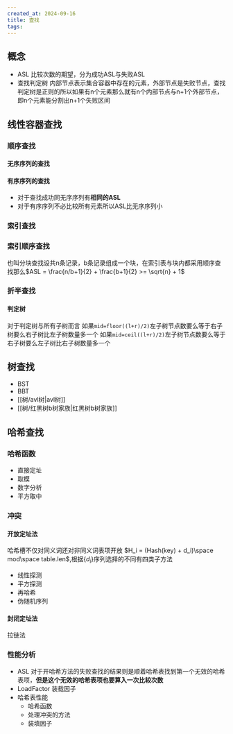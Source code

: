 ```yaml
---
created_at: 2024-09-16
title: 查找
tags:
---
```

## 概念
- ASL 比较次数的期望，分为成功ASL与失败ASL
- 查找判定树 内部节点表示集合容器中存在的元素，外部节点是失败节点，查找判定树是正则的所以如果有n个元素那么就有n个内部节点与n+1个外部节点，即n个元素能分割出n+1个失败区间
## 线性容器查找
### 顺序查找
#### 无序序列的查找
#### 有序序列的查找
- 对于查找成功同无序序列有**相同的ASL**
- 对于有序序列不必比较所有元素所以ASL比无序序列小
### 索引查找
### 索引顺序查找
也叫分块查找设共n条记录，b条记录组成一个块，在索引表与块内都采用顺序查找那么$ASL = \frac{n/b+1}{2} + \frac{b+1}{2} >= \sqrt{n} + 1$
### 折半查找
#### 判定树
对于判定树与所有子树而言
如果`mid=floor((l+r)/2)`左子树节点数要么等于右子树要么右子树比左子树数量多一个
如果`mid=ceil((l+r)/2)`左子树节点数要么等于右子树要么左子树比右子树数量多一个
## 树查找
- BST
- BBT
- [[树/avl树|avl树]]
- [[树/红黑树b树家族|红黑树b树家族]]
## 哈希查找
### 哈希函数
- 直接定址
- 取模
- 数字分析
- 平方取中
### 冲突
#### 开放定址法
哈希槽不仅对同义词还对非同义词表项开放
$H_i = (Hash(key) + d_i)\space mod\space table.len$,根据$\{d_i\}$序列选择的不同有四类子方法
- 线性探测
- 平方探测
- 再哈希
- 伪随机序列
#### 封闭定址法
拉链法
### 性能分析
- ASL 对于开哈希方法的失败查找的结果则是顺着哈希表找到第一个无效的哈希表项，**但是这个无效的哈希表项也要算入一次比较次数**
- LoadFactor 装载因子
- 哈希表性能
	- 哈希函数
	- 处理冲突的方法
	- 装填因子